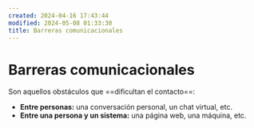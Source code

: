 ```yaml
---
created: 2024-04-16 17:43:44
modified: 2024-05-08 01:33:30
title: Barreras comunicacionales
---
```


# Barreras comunicacionales

Son aquellos obstáculos que ==dificultan el contacto==:

- **Entre personas:** una conversación personal, un chat virtual, etc.
- **Entre una persona y un sistema:** una página web, una máquina, etc.
